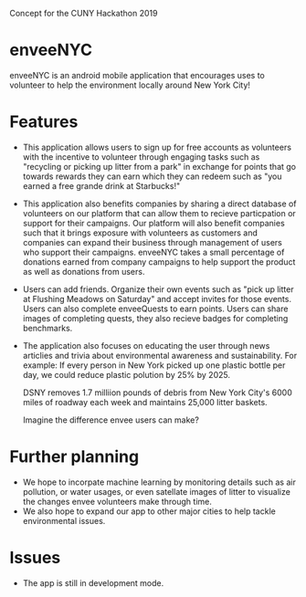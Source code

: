 Concept for the CUNY Hackathon 2019
# enveeNYC
enveeNYC is an android mobile application that encourages uses to volunteer to help the environment locally around New York City!
# Features
- This application allows users to sign up for free accounts as volunteers with the incentive to volunteer through engaging tasks such as "recycling or picking up litter from a park" in exchange for points that go towards rewards they can earn which they can redeem such as "you earned a free grande drink at Starbucks!"

- This application also benefits companies by sharing a direct database of volunteers on our platform that can allow them to recieve particpation or support for their campaigns. Our platform will also benefit companies such that it brings exposure with volunteers as customers and companies can expand their business through management of users who support their campaigns. enveeNYC takes a small percentage of donations earned from company campaigns to help support the product as well as donations from users. 

- Users can add friends. Organize their own events such as "pick up litter at Flushing Meadows on Saturday" and accept invites for those events. Users can also complete enveeQuests to earn points. Users can share images of completing quests, they also recieve badges for completing benchmarks.

- The application also focuses on educating the user through news articlies and trivia about environmental awareness and sustainability. For example: 
  If every person in New York picked up one plastic bottle per day, we could reduce plastic polution by 25% by 2025.
  
  DSNY removes 1.7 milliion pounds of debris from New York City's 6000 miles of roadway each week and maintains 25,000 litter baskets.
  
  Imagine the difference envee users can make?

# Further planning
- We hope to incorpate machine learning by monitoring details such as air pollution, or water usages, or even satellate images of litter to visualize the changes envee volunteers make through time.
- We also hope to expand our app to other major cities to help tackle environmental issues.

# Issues
- The app is still in development mode. 




